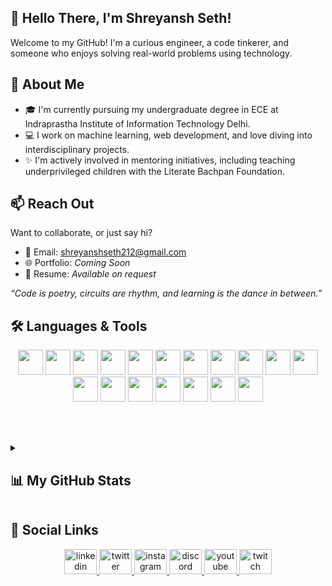 ## **👋 Hello There, I'm Shreyansh Seth!**

Welcome to my GitHub! I'm a curious engineer, a code tinkerer, and someone who enjoys solving real-world problems using technology.

## 🧠 About Me
- 🎓 I'm currently pursuing my undergraduate degree in ECE at Indraprastha Institute of Information Technology Delhi.
- 💻 I work on machine learning, web development, and love diving into interdisciplinary projects.
- ✨ I'm actively involved in mentoring initiatives, including teaching underprivileged children with the Literate Bachpan Foundation.

## 📫 Reach Out
Want to collaborate, or just say hi?  
- 📧 Email: shreyanshseth212@gmail.com  
- 🌐 Portfolio: *Coming Soon*  
- 📄 Resume: *Available on request*  

_“Code is poetry, circuits are rhythm, and learning is the dance in between.”_

## 🛠️ Languages & Tools

<div align="center">
  <img src="https://cdn.jsdelivr.net/gh/devicons/devicon/icons/python/python-original-wordmark.svg" height="40" />
  <img src="https://cdn.jsdelivr.net/gh/devicons/devicon/icons/cplusplus/cplusplus-original.svg" height="40" />
  <img src="https://cdn.jsdelivr.net/gh/devicons/devicon/icons/java/java-original-wordmark.svg" height="40" />
  <img src="https://cdn.jsdelivr.net/gh/devicons/devicon/icons/c/c-original.svg" height="40" />
  <img src="https://cdn.jsdelivr.net/gh/devicons/devicon/icons/javascript/javascript-plain.svg" height="40" />
  <img src="https://cdn.jsdelivr.net/gh/devicons/devicon/icons/mysql/mysql-original-wordmark.svg" height="40" />
  <img src="https://cdn.jsdelivr.net/gh/devicons/devicon/icons/opencv/opencv-original-wordmark.svg" height="40" />
  <img src="https://cdn.jsdelivr.net/gh/devicons/devicon/icons/tensorflow/tensorflow-original.svg" height="40" />
  <img src="https://cdn.jsdelivr.net/gh/devicons/devicon/icons/pandas/pandas-original-wordmark.svg" height="40" />
  <img src="https://cdn.jsdelivr.net/gh/devicons/devicon/icons/react/react-original-wordmark.svg" height="40" />
  <img src="https://cdn.jsdelivr.net/gh/devicons/devicon/icons/spring/spring-original-wordmark.svg" height="40" />
  <img src="https://cdn.jsdelivr.net/gh/devicons/devicon/icons/flask/flask-original-wordmark.svg" height="40" />
  <img src="https://cdn.jsdelivr.net/gh/devicons/devicon/icons/arduino/arduino-original-wordmark.svg" height="40" />
  <img src="https://cdn.jsdelivr.net/gh/devicons/devicon/icons/figma/figma-original.svg" height="40" />
  <img src="https://cdn.jsdelivr.net/gh/devicons/devicon/icons/latex/latex-original.svg" height="40" />
  <img src="https://cdn.jsdelivr.net/gh/devicons/devicon/icons/aftereffects/aftereffects-original.svg" height="40" />
  <img src="https://cdn.jsdelivr.net/gh/devicons/devicon/icons/premierepro/premierepro-original.svg" height="40" />
  <img src="https://cdn.jsdelivr.net/gh/devicons/devicon/icons/photoshop/photoshop-plain.svg" height="40" />
</div>



<br /><br />

<details>
  <summary><h2>📊 My GitHub Stats</h2></summary>

  <br />

  <p align="center">
    <img alt="Profile Details" src="https://github-profile-summary-cards.vercel.app/api/cards/profile-details?username=ShreyanshSeth26&theme=dracula" />
  </p>
  <p align="center">
    <img src="https://github-profile-trophy.vercel.app/?username=ShreyanshSeth26&theme=dracula&no-frame=true&margin-w=10" alt="Trophies" />
    <img alt="Most Used Language" src="https://github-profile-summary-cards.vercel.app/api/cards/most-commit-language?username=ShreyanshSeth26&theme=dracula" />
  </p>
  <p align="center">
    <img alt="General Stats" src="https://github-profile-summary-cards.vercel.app/api/cards/stats?username=ShreyanshSeth26&theme=dracula" />
    <img alt="Productive Time" src="https://github-profile-summary-cards.vercel.app/api/cards/productive-time?username=ShreyanshSeth26&theme=dracula" />
  </p>
</details>

## 🔗 Social Links

<div align="center">
  <a href="https://www.linkedin.com/in/shreyansh-seth-0b430a307/" target="_blank">
    <img src="https://raw.githubusercontent.com/maurodesouza/profile-readme-generator/master/src/assets/icons/social/linkedin/default.svg" width="52" height="40" alt="linkedin" />
  </a>
  <a href="https://x.com/ShreyanshSeth26" target="_blank">
    <img src="https://raw.githubusercontent.com/maurodesouza/profile-readme-generator/master/src/assets/icons/social/twitter/default.svg" width="52" height="40" alt="twitter" />
  </a>
  <a href="https://www.instagram.com/shreyanshseth_/?__pwa=1" target="_blank">
    <img src="https://raw.githubusercontent.com/maurodesouza/profile-readme-generator/master/src/assets/icons/social/instagram/default.svg" width="52" height="40" alt="instagram" />
  </a>
  <a href="https://discordapp.com/users/shadowxd2609" target="_blank">
    <img src="https://raw.githubusercontent.com/maurodesouza/profile-readme-generator/master/src/assets/icons/social/discord/default.svg" width="52" height="40" alt="discord" />
  </a>
  <a href="https://www.youtube.com/@shadowxd3643/featured" target="_blank">
    <img src="https://raw.githubusercontent.com/maurodesouza/profile-readme-generator/master/src/assets/icons/social/youtube/default.svg" width="52" height="40" alt="youtube" />
  </a>
  <a href="https://www.twitch.tv/shadowxd2609" target="_blank">
    <img src="https://raw.githubusercontent.com/maurodesouza/profile-readme-generator/master/src/assets/icons/social/twitch/default.svg" width="52" height="40" alt="twitch" />
  </a>
</div>
